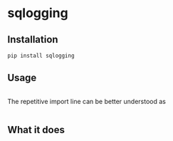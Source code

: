 # sqlogging

## Installation

```bash
pip install sqlogging
```

## Usage

```python
```

The repetitive import line can be better understood as
```python
```

## What it does
